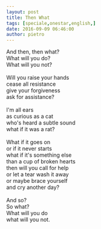 ```yaml
---
layout: post
title: Then What
tags: [speciale,onestar,english,]
date: 2016-09-09 06:46:00
author: pietro
---
```

And then, then what?<br/>What will you do?<br/>What will you not?<br/><br/>Will you raise your hands<br/>cease all resistance<br/>give your forgiveness<br/>ask for assistance?<br/><br/>I'm all ears<br/>as curious as a cat<br/>who's heard a subtle sound<br/>what if it was a rat?<br/><br/>What if it goes on<br/>or if it never starts<br/>what if it's something else<br/>than a cup of broken hearts<br/>then will you call for help<br/>or let a tear wash it away<br/>or maybe brace yourself<br/>and cry another day?<br/><br/>And so?<br/>So what?<br/>What will you do<br/>what will you not.

